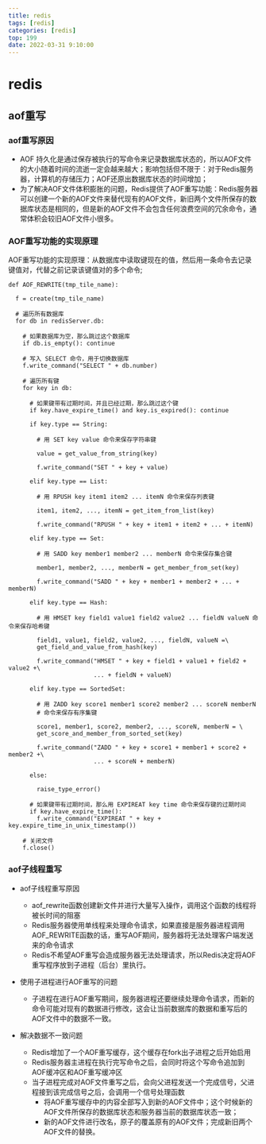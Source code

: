 ```yaml
---
title: redis
tags: [redis]
categories: [redis]
top: 199
date: 2022-03-31 9:10:00
---
```

# redis

## aof重写
### aof重写原因
- AOF 持久化是通过保存被执行的写命令来记录数据库状态的，所以AOF文件的大小随着时间的流逝一定会越来越大；影响包括但不限于：对于Redis服务器，计算机的存储压力；AOF还原出数据库状态的时间增加；
- 为了解决AOF文件体积膨胀的问题，Redis提供了AOF重写功能：Redis服务器可以创建一个新的AOF文件来替代现有的AOF文件，新旧两个文件所保存的数据库状态是相同的，但是新的AOF文件不会包含任何浪费空间的冗余命令，通常体积会较旧AOF文件小很多。

### AOF重写功能的实现原理
AOF重写功能的实现原理：从数据库中读取键现在的值，然后用一条命令去记录键值对，代替之前记录该键值对的多个命令;


```
def AOF_REWRITE(tmp_tile_name):

  f = create(tmp_tile_name)

  # 遍历所有数据库
  for db in redisServer.db:

    # 如果数据库为空，那么跳过这个数据库
    if db.is_empty(): continue

    # 写入 SELECT 命令，用于切换数据库
    f.write_command("SELECT " + db.number)

    # 遍历所有键
    for key in db:

      # 如果键带有过期时间，并且已经过期，那么跳过这个键
      if key.have_expire_time() and key.is_expired(): continue

      if key.type == String:

        # 用 SET key value 命令来保存字符串键

        value = get_value_from_string(key)

        f.write_command("SET " + key + value)

      elif key.type == List:

        # 用 RPUSH key item1 item2 ... itemN 命令来保存列表键

        item1, item2, ..., itemN = get_item_from_list(key)

        f.write_command("RPUSH " + key + item1 + item2 + ... + itemN)

      elif key.type == Set:

        # 用 SADD key member1 member2 ... memberN 命令来保存集合键

        member1, member2, ..., memberN = get_member_from_set(key)

        f.write_command("SADD " + key + member1 + member2 + ... + memberN)

      elif key.type == Hash:

        # 用 HMSET key field1 value1 field2 value2 ... fieldN valueN 命令来保存哈希键

        field1, value1, field2, value2, ..., fieldN, valueN =\
        get_field_and_value_from_hash(key)

        f.write_command("HMSET " + key + field1 + value1 + field2 + value2 +\
                        ... + fieldN + valueN)

      elif key.type == SortedSet:

        # 用 ZADD key score1 member1 score2 member2 ... scoreN memberN
        # 命令来保存有序集键

        score1, member1, score2, member2, ..., scoreN, memberN = \
        get_score_and_member_from_sorted_set(key)

        f.write_command("ZADD " + key + score1 + member1 + score2 + member2 +\
                        ... + scoreN + memberN)

      else:

        raise_type_error()

      # 如果键带有过期时间，那么用 EXPIREAT key time 命令来保存键的过期时间
      if key.have_expire_time():
        f.write_command("EXPIREAT " + key + key.expire_time_in_unix_timestamp())

    # 关闭文件
    f.close()

```
### aof子线程重写
- aof子线程重写原因
    - aof_rewrite函数创建新文件并进行大量写入操作，调用这个函数的线程将被长时间的阻塞
    - Redis服务器使用单线程来处理命令请求，如果直接是服务器进程调用AOF_REWRITE函数的话，重写AOF期间，服务器将无法处理客户端发送来的命令请求
    - Redis不希望AOF重写会造成服务器无法处理请求，所以Redis决定将AOF重写程序放到子进程（后台）里执行。

- 使用子进程进行AOF重写的问题
    - 子进程在进行AOF重写期间，服务器进程还要继续处理命令请求，而新的命令可能对现有的数据进行修改，这会让当前数据库的数据和重写后的AOF文件中的数据不一致。

- 解决数据不一致问题
    - Redis增加了一个AOF重写缓存，这个缓存在fork出子进程之后开始启用
    - Redis服务器主进程在执行完写命令之后，会同时将这个写命令追加到AOF缓冲区和AOF重写缓冲区
    - 当子进程完成对AOF文件重写之后，会向父进程发送一个完成信号，父进程接到该完成信号之后，会调用一个信号处理函数
        - 将AOF重写缓存中的内容全部写入到新的AOF文件中；这个时候新的AOF文件所保存的数据库状态和服务器当前的数据库状态一致；
        - 新的AOF文件进行改名，原子的覆盖原有的AOF文件；完成新旧两个AOF文件的替换。
